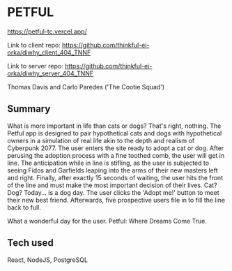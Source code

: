 # PETFUL

https://petful-tc.vercel.app/

Link to client repo: https://github.com/thinkful-ei-orka/diwhy_client_404_TNNF

Link to server repo: https://github.com/thinkful-ei-orka/diwhy_server_404_TNNF

Thomas Davis and Carlo Paredes ('The Cootie Squad')

## Summary

What is more important in life than cats or dogs? That's right, nothing. The Petful app is designed to pair hypothetical cats and dogs with hypothetical owners in a simulation of real life akin to the depth and realism of Cyberpunk 2077. The user enters the site ready to adopt a cat or dog. After perusing the adoption process with a fine toothed comb, the user will get in line. The anticipation while in line is stifling, as the user is subjected to seeing Fidos and Garfields leaping into the arms of their new masters left and right. Finally, after exactly 15 seconds of waiting, the user hits the front of the line and must make the most important decision of their lives. Cat? Dog? Today... is a dog day. The user clicks the 'Adopt me!' button to meet their new best friend. Afterwards, five prospective users file in to fill the line back to full. 

What a wonderful day for the user. Petful: Where Dreams Come True.

## Tech used

React, NodeJS, PostgreSQL
